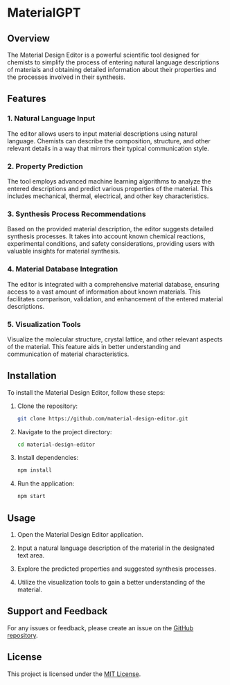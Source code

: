 # MaterialGPT

## Overview

The Material Design Editor is a powerful scientific tool designed for chemists to simplify the process of entering natural language descriptions of materials and obtaining detailed information about their properties and the processes involved in their synthesis.

## Features

### 1. **Natural Language Input**

The editor allows users to input material descriptions using natural language. Chemists can describe the composition, structure, and other relevant details in a way that mirrors their typical communication style.

### 2. **Property Prediction**

The tool employs advanced machine learning algorithms to analyze the entered descriptions and predict various properties of the material. This includes mechanical, thermal, electrical, and other key characteristics.

### 3. **Synthesis Process Recommendations**

Based on the provided material description, the editor suggests detailed synthesis processes. It takes into account known chemical reactions, experimental conditions, and safety considerations, providing users with valuable insights for material synthesis.

### 4. **Material Database Integration**

The editor is integrated with a comprehensive material database, ensuring access to a vast amount of information about known materials. This facilitates comparison, validation, and enhancement of the entered material descriptions.

### 5. **Visualization Tools**

Visualize the molecular structure, crystal lattice, and other relevant aspects of the material. This feature aids in better understanding and communication of material characteristics.

## Installation

To install the Material Design Editor, follow these steps:

1. Clone the repository:
    ```bash
    git clone https://github.com/material-design-editor.git
    ```

2. Navigate to the project directory:
    ```bash
    cd material-design-editor
    ```

3. Install dependencies:
    ```bash
    npm install
    ```

4. Run the application:
    ```bash
    npm start
    ```

## Usage

1. Open the Material Design Editor application.

2. Input a natural language description of the material in the designated text area.

3. Explore the predicted properties and suggested synthesis processes.

4. Utilize the visualization tools to gain a better understanding of the material.

## Support and Feedback

For any issues or feedback, please create an issue on the [GitHub repository](https://github.com/material-design-editor/issues).

## License

This project is licensed under the [MIT License](LICENSE).
